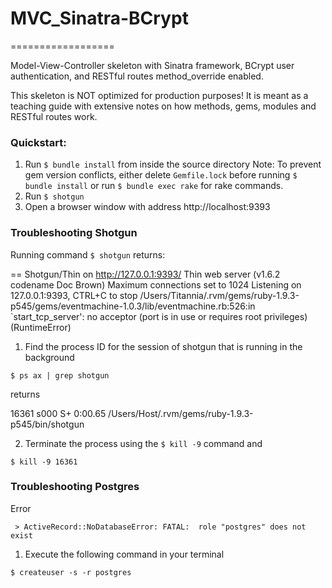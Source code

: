 # MVC_Sinatra-BCrypt
==================

Model-View-Controller skeleton with Sinatra framework, BCrypt user authentication, and RESTful
routes method_override enabled.

This skeleton is NOT optimized for production purposes!
It is meant as a teaching guide with extensive notes on how methods, gems, modules and RESTful routes work.

### Quickstart:
1. Run ```$ bundle install``` from inside the source directory
Note: To prevent gem version conflicts, either delete `Gemfile.lock` before running
```$ bundle install``` or run ```$ bundle exec rake``` for rake commands.
2. Run ```$ shotgun```
3. Open a browser window with address http://localhost:9393


### Troubleshooting Shotgun

Running command ```$ shotgun``` returns:

>>
== Shotgun/Thin on http://127.0.0.1:9393/
Thin web server (v1.6.2 codename Doc Brown)
Maximum connections set to 1024
Listening on 127.0.0.1:9393, CTRL+C to stop
/Users/Titannia/.rvm/gems/ruby-1.9.3-p545/gems/eventmachine-1.0.3/lib/eventmachine.rb:526:in `start_tcp_server': no acceptor (port is in use or requires root privileges) (RuntimeError)


1. Find the process ID for the session of shotgun that is running in the background

```$ ps ax | grep shotgun```

returns

>>

16361 s000  S+     0:00.65 /Users/Host/.rvm/gems/ruby-1.9.3-p545/bin/shotgun

2. Terminate the process using the ```$ kill -9``` command and <process id>

```$ kill -9 16361```

### Troubleshooting Postgres

Error

``` > ActiveRecord::NoDatabaseError: FATAL:  role "postgres" does not exist```

1. Execute the following command in your terminal

```$ createuser -s -r postgres```
